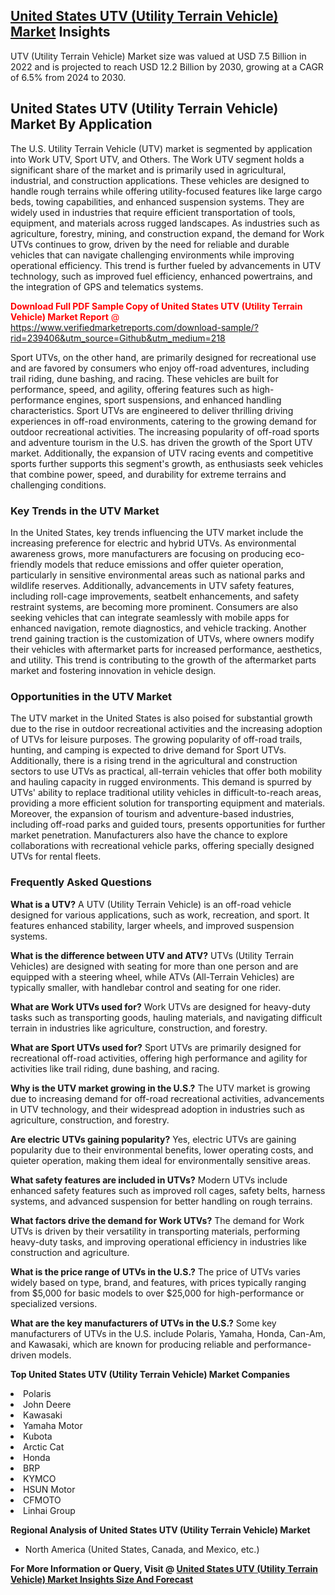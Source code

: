 <h2><a href="https://www.verifiedmarketreports.com/download-sample/?rid=239406&amp;utm_source=Github&amp;utm_medium=218" target="_blank">United States UTV (Utility Terrain Vehicle) Market</a> Insights</h2><p>UTV (Utility Terrain Vehicle) Market size was valued at USD 7.5 Billion in 2022 and is projected to reach USD 12.2 Billion by 2030, growing at a CAGR of 6.5% from 2024 to 2030.</p><p> <h2>United States UTV (Utility Terrain Vehicle) Market By Application</h2> <p>The U.S. Utility Terrain Vehicle (UTV) market is segmented by application into Work UTV, Sport UTV, and Others. The Work UTV segment holds a significant share of the market and is primarily used in agricultural, industrial, and construction applications. These vehicles are designed to handle rough terrains while offering utility-focused features like large cargo beds, towing capabilities, and enhanced suspension systems. They are widely used in industries that require efficient transportation of tools, equipment, and materials across rugged landscapes. As industries such as agriculture, forestry, mining, and construction expand, the demand for Work UTVs continues to grow, driven by the need for reliable and durable vehicles that can navigate challenging environments while improving operational efficiency. This trend is further fueled by advancements in UTV technology, such as improved fuel efficiency, enhanced powertrains, and the integration of GPS and telematics systems. <p><span class=""><span style="color: #ff0000;"><strong>Download Full PDF Sample Copy of United States UTV (Utility Terrain Vehicle) Market Report</strong> @ </span><a href="https://www.verifiedmarketreports.com/download-sample/?rid=239406&amp;utm_source=Github&amp;utm_medium=218" target="_blank">https://www.verifiedmarketreports.com/download-sample/?rid=239406&amp;utm_source=Github&amp;utm_medium=218</a></span></p> Sport UTVs, on the other hand, are primarily designed for recreational use and are favored by consumers who enjoy off-road adventures, including trail riding, dune bashing, and racing. These vehicles are built for performance, speed, and agility, offering features such as high-performance engines, sport suspensions, and enhanced handling characteristics. Sport UTVs are engineered to deliver thrilling driving experiences in off-road environments, catering to the growing demand for outdoor recreational activities. The increasing popularity of off-road sports and adventure tourism in the U.S. has driven the growth of the Sport UTV market. Additionally, the expansion of UTV racing events and competitive sports further supports this segment's growth, as enthusiasts seek vehicles that combine power, speed, and durability for extreme terrains and challenging conditions. <h3>Key Trends in the UTV Market</h3> <p>In the United States, key trends influencing the UTV market include the increasing preference for electric and hybrid UTVs. As environmental awareness grows, more manufacturers are focusing on producing eco-friendly models that reduce emissions and offer quieter operation, particularly in sensitive environmental areas such as national parks and wildlife reserves. Additionally, advancements in UTV safety features, including roll-cage improvements, seatbelt enhancements, and safety restraint systems, are becoming more prominent. Consumers are also seeking vehicles that can integrate seamlessly with mobile apps for enhanced navigation, remote diagnostics, and vehicle tracking. Another trend gaining traction is the customization of UTVs, where owners modify their vehicles with aftermarket parts for increased performance, aesthetics, and utility. This trend is contributing to the growth of the aftermarket parts market and fostering innovation in vehicle design. <h3>Opportunities in the UTV Market</h3> <p>The UTV market in the United States is also poised for substantial growth due to the rise in outdoor recreational activities and the increasing adoption of UTVs for leisure purposes. The growing popularity of off-road trails, hunting, and camping is expected to drive demand for Sport UTVs. Additionally, there is a rising trend in the agricultural and construction sectors to use UTVs as practical, all-terrain vehicles that offer both mobility and hauling capacity in rugged environments. This demand is spurred by UTVs' ability to replace traditional utility vehicles in difficult-to-reach areas, providing a more efficient solution for transporting equipment and materials. Moreover, the expansion of tourism and adventure-based industries, including off-road parks and guided tours, presents opportunities for further market penetration. Manufacturers also have the chance to explore collaborations with recreational vehicle parks, offering specially designed UTVs for rental fleets. <h3>Frequently Asked Questions</h3> <p><strong>What is a UTV?</strong> A UTV (Utility Terrain Vehicle) is an off-road vehicle designed for various applications, such as work, recreation, and sport. It features enhanced stability, larger wheels, and improved suspension systems.</p> <p><strong>What is the difference between UTV and ATV?</strong> UTVs (Utility Terrain Vehicles) are designed with seating for more than one person and are equipped with a steering wheel, while ATVs (All-Terrain Vehicles) are typically smaller, with handlebar control and seating for one rider.</p> <p><strong>What are Work UTVs used for?</strong> Work UTVs are designed for heavy-duty tasks such as transporting goods, hauling materials, and navigating difficult terrain in industries like agriculture, construction, and forestry.</p> <p><strong>What are Sport UTVs used for?</strong> Sport UTVs are primarily designed for recreational off-road activities, offering high performance and agility for activities like trail riding, dune bashing, and racing.</p> <p><strong>Why is the UTV market growing in the U.S.?</strong> The UTV market is growing due to increasing demand for off-road recreational activities, advancements in UTV technology, and their widespread adoption in industries such as agriculture, construction, and forestry.</p> <p><strong>Are electric UTVs gaining popularity?</strong> Yes, electric UTVs are gaining popularity due to their environmental benefits, lower operating costs, and quieter operation, making them ideal for environmentally sensitive areas.</p> <p><strong>What safety features are included in UTVs?</strong> Modern UTVs include enhanced safety features such as improved roll cages, safety belts, harness systems, and advanced suspension for better handling on rough terrains.</p> <p><strong>What factors drive the demand for Work UTVs?</strong> The demand for Work UTVs is driven by their versatility in transporting materials, performing heavy-duty tasks, and improving operational efficiency in industries like construction and agriculture.</p> <p><strong>What is the price range of UTVs in the U.S.?</strong> The price of UTVs varies widely based on type, brand, and features, with prices typically ranging from $5,000 for basic models to over $25,000 for high-performance or specialized versions.</p> <p><strong>What are the key manufacturers of UTVs in the U.S.?</strong> Some key manufacturers of UTVs in the U.S. include Polaris, Yamaha, Honda, Can-Am, and Kawasaki, which are known for producing reliable and performance-driven models.</p> </p><p><strong>Top United States UTV (Utility Terrain Vehicle) Market Companies</strong></p><div data-test-id=""><p><li>Polaris</li><li> John Deere</li><li> Kawasaki</li><li> Yamaha Motor</li><li> Kubota</li><li> Arctic Cat</li><li> Honda</li><li> BRP</li><li> KYMCO</li><li> HSUN Motor</li><li> CFMOTO</li><li> Linhai Group</li></p><div><strong>Regional Analysis of&nbsp;United States UTV (Utility Terrain Vehicle) Market</strong></div><ul><li dir="ltr"><p dir="ltr">North America&nbsp;(United States, Canada, and Mexico, etc.)</p></li></ul><p><strong>For More Information or Query, Visit @&nbsp;</strong><strong><a href="https://www.verifiedmarketreports.com/product/utv-utility-terrain-vehicle-market/?utm_source=Github&amp;utm_medium=218" target="_blank">United States UTV (Utility Terrain Vehicle) Market Insights Size And Forecast</a></strong></p></div>
